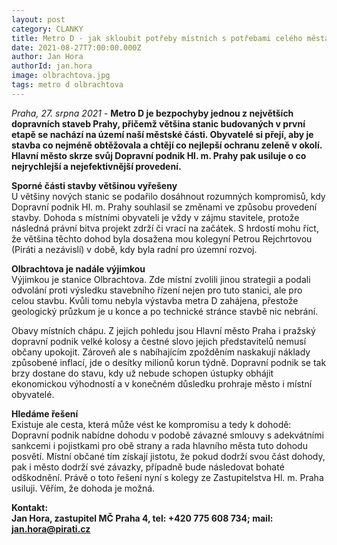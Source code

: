 ```yaml
---
layout: post
category: CLANKY
title: Metro D - jak skloubit potřeby místních s potřebami celého města
date: 2021-08-27T7:00:00.000Z
author: Jan Hora
authorId: jan.hora
image: olbrachtova.jpg
tags: metro d olbrachtova 
---
```


*Praha, 27. srpna 2021* - **Metro D je bezpochyby jednou z největších dopravních staveb Prahy, přičemž většina stanic budovaných v první etapě se nachází na území naší městské části. Obyvatelé si přejí, aby je stavba co nejméně obtěžovala a chtějí co nejlepší ochranu zeleně v okolí. Hlavní město skrze svůj Dopravní podnik Hl. m. Prahy pak usiluje o co nejrychlejší a nejefektivnější provedení.** 

**Sporné části stavby většinou vyřešeny**<br>
U většiny nových stanic se podařilo dosáhnout rozumných kompromisů, kdy Dopravní podnik Hl. m. Prahy souhlasil se změnami ve způsobu provedení stavby. Dohoda s místními obyvateli je vždy v zájmu stavitele, protože následná právní bitva projekt zdrží či vrací na začátek. S hrdostí mohu říct, že většina těchto dohod byla dosažena mou kolegyní Petrou Rejchrtovou (Piráti a nezávislí) v době, kdy byla radní pro územní rozvoj.

**Olbrachtova je nadále výjimkou**<br>
Výjimkou je stanice Olbrachtova. Zde místní zvolili jinou strategii a podali odvolání proti výsledku stavebního řízení nejen pro tuto stanici, ale pro celou stavbu. Kvůli tomu nebyla výstavba metra D zahájena, přestože geologický průzkum je u konce a po technické stránce stavbě nic nebrání.

Obavy místních chápu. Z jejich pohledu jsou Hlavní město Praha i pražský dopravní podnik velké kolosy a čestné slovo jejich představitelů nemusí občany upokojit. Zároveň ale s nabíhajícím zpožděním naskakují náklady způsobené inflací, jde o desítky milionů korun týdně. Dopravní podnik se tak brzy dostane do stavu, kdy už nebude schopen ústupky obhájit ekonomickou výhodností a v konečném důsledku prohraje město i místní obyvatelé.

**Hledáme řešení**<br>
Existuje ale cesta, která může vést ke kompromisu a tedy k dohodě: Dopravní podnik nabídne dohodu v podobě závazné smlouvy s adekvátními sankcemi i pojistkami pro obě strany a rada hlavního města tuto dohodu posvětí. Místní občané tím získají jistotu, že pokud dodrží svou část dohody, pak i město dodrží své závazky, případně bude následovat bohaté odškodnění. Právě o toto řešení nyní s kolegy ze Zastupitelstva Hl. m. Praha usiluji. Věřím, že dohoda je možná.

**Kontakt:**<br>
**Jan Hora, zastupitel MČ Praha 4, tel: +420 775 608 734; mail: jan.hora@pirati.cz**<br>
